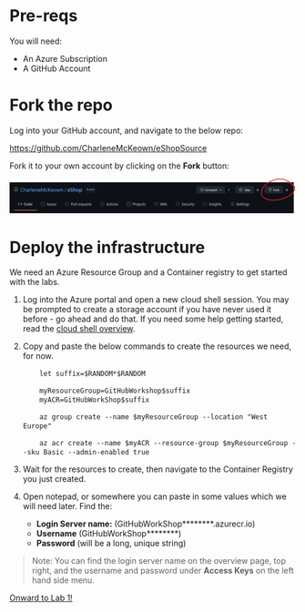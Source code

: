# Pre-reqs

You will need: 

* An Azure Subscription
* A GitHub Account

# Fork the repo

Log into your GitHub account, and navigate to the below repo:

https://github.com/CharleneMcKeown/eShopSource

Fork it to your own account by clicking on the **Fork** button:

<img src="imgs/ForkIt.PNG">


# Deploy the infrastructure

We need an Azure Resource Group and a Container registry to get started with the labs. 

1. Log into the Azure portal and open a new cloud shell session. You may be prompted to create a storage account if you have never used it before - go ahead and do that. If you need some help getting started, read the [cloud shell overview](https://docs.microsoft.com/en-us/azure/cloud-shell/overview).

1. Copy and paste the below commands to create the resources we need, for now. 

    ```
        let suffix=$RANDOM*$RANDOM
    ```
    ```
        myResourceGroup=GitHubWorkshop$suffix
        myACR=GitHubWorkShop$suffix
    ```

    ```
        az group create --name $myResourceGroup --location "West Europe"
    ```

    ```
        az acr create --name $myACR --resource-group $myResourceGroup --sku Basic --admin-enabled true
    ```

3. Wait for the resources to create, then navigate to the Container Registry you just created.

1. Open notepad, or somewhere you can paste in some values which we will need later.  Find the:

    * **Login Server name:** (GitHubWorkShop********.azurecr.io)
    * **Username** (GitHubWorkShop********)
    * **Password** (will be a long, unique string)
> Note: You can find the login server name on the overview page, top right, and the username and password under **Access Keys** on the left hand side menu.

[Onward to Lab 1!](../lab.1/lab.1.md)
